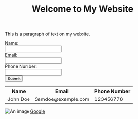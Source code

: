 <!DOCTYPE html>
<html>
<head>
    <title>Basic HTML Template</title>
    <meta name="viewport" content="width=device-width, initial-scale=1.0">
    <meta charset="UTF-8">
</head>
<body>
    <header>
        <h1>Welcome to My Website</h1>
    </header>
    <main>
        <p>This is a paragraph of text on my website.</p>
        <form>
            <label for="name">Name:</label><br>
            <input type="text" id="name" name="name"><br>
            <label for="email">Email:</label><br>
            <input type="email" id="email" name="email"><br>
            <label for="phone">Phone Number:</label><br>
            <input type="tel" id="phone" name="phone"><br>
            <input type="submit" value="Submit">
        </form>
        <table>
            <tr>
                <th>Name</th>
                <th>Email</th>
                <th>Phone Number</th>
            </tr>
            <tr>
                <td>John Doe</td>
                <td>Samdoe@example.com</td>
                <td>123456778</td>
            </tr>
        </table>
        <img src="image.jpg" alt="An image">
        <a href="https://google.com">Google</a>
    </main>
</body>
</html>
